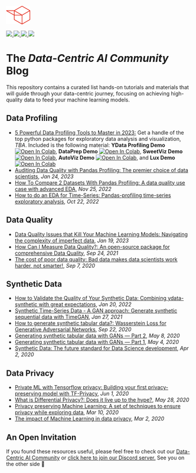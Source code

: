 <a href="https://datacentricai.community"><img height="50" src="https://raw.githubusercontent.com/Data-Centric-AI-Community/.github/main/profile/img/dcai.png"/></a>


<!-- Medium-->
<a href="https://medium.com/data-centric-ai-community">
    <img src="https://img.shields.io/badge/Medium-12100E?style=for-the-badge&logo=medium&logoColor=white"/>
</a>
<!-- YData Profiling-->
<a href="https://github.com/ydataai/pandas-profiling">
    <img src="https://img.shields.io/badge/ydata%20profiling-%23121011.svg?style=for-the-badge&logo=github&logoColor=white" />
</a>
<!-- YData Synthetic-->
<a href="https://github.com/ydataai/ydata-synthetic">
    <img src="https://img.shields.io/badge/ydata%20synthetic-%23121011.svg?style=for-the-badge&logo=github&logoColor=white" />
</a>
<!-- Discord-->
<a href="https://discord.gg/mw7xjJ7b7s">
    <img src="https://img.shields.io/badge/Discord-7289DA?style=for-the-badge&logo=discord&logoColor=white" />
</a>

# The *Data-Centric AI Community* Blog
This repository contains a curated list hands-on tutorials and materials that will guide through your data-centric journey, focusing on achieving high-quality data to feed your machine learning models.



## Data Profiling
- [5 Powerful Data Profiling Tools to Master in 2023:]() Get a handle of the top python packages for exploratory data analysis and visualization, *TBA*. Included is the following material: **YData Profiling Demo** [![Open In Colab](https://camo.githubusercontent.com/52feade06f2fecbf006889a904d221e6a730c194/68747470733a2f2f636f6c61622e72657365617263682e676f6f676c652e636f6d2f6173736574732f636f6c61622d62616467652e737667)](https://colab.research.google.com/github/Data-Centric-AI-Community/awesome-data-centric-ai/blob/master/medium/data-profiling-tools/notebooks/ydata_profiling_demo.ipynb), **DataPrep Demo** [![Open In Colab](https://camo.githubusercontent.com/52feade06f2fecbf006889a904d221e6a730c194/68747470733a2f2f636f6c61622e72657365617263682e676f6f676c652e636f6d2f6173736574732f636f6c61622d62616467652e737667)](https://colab.research.google.com/github/Data-Centric-AI-Community/awesome-data-centric-ai/blob/master/medium/data-profiling-tools/notebooks/dataprep_demo.ipynb), **SweetViz Demo** [![Open In Colab](https://camo.githubusercontent.com/52feade06f2fecbf006889a904d221e6a730c194/68747470733a2f2f636f6c61622e72657365617263682e676f6f676c652e636f6d2f6173736574732f636f6c61622d62616467652e737667)](https://colab.research.google.com/github/Data-Centric-AI-Community/awesome-data-centric-ai/blob/master/medium/data-profiling-tools/notebooks/sweetviz_demo.ipynb), **AutoViz Demo** [![Open In Colab](https://camo.githubusercontent.com/52feade06f2fecbf006889a904d221e6a730c194/68747470733a2f2f636f6c61622e72657365617263682e676f6f676c652e636f6d2f6173736574732f636f6c61622d62616467652e737667)](https://colab.research.google.com/github/Data-Centric-AI-Community/awesome-data-centric-ai/blob/master/medium/data-profiling-tools/notebooks/autoviz_demo.ipynb), and **Lux Demo** [![Open In Colab](https://camo.githubusercontent.com/52feade06f2fecbf006889a904d221e6a730c194/68747470733a2f2f636f6c61622e72657365617263682e676f6f676c652e636f6d2f6173736574732f636f6c61622d62616467652e737667)](https://colab.research.google.com/github/Data-Centric-AI-Community/awesome-data-centric-ai/blob/master/medium/data-profiling-tools/notebooks/lux_demo.ipynb)
- [Auditing Data Quality with Pandas Profiling: The premier choice of data scientists](https://medium.com/ydata-ai/auditing-data-quality-with-pandas-profiling-b1bf1919f856), *Jan 24, 2023*
- [How To Compare 2 Datasets With Pandas Profiling: A data quality use case with advanced EDA](https://pub.towardsai.net/how-to-compare-2-dataset-with-pandas-profiling-2ae3a9d7695e), *Nov 25, 2022*
- [How to do an EDA for Time-Series: Pandas-profiling time-series exploratory analysis](https://towardsdatascience.com/how-to-do-an-eda-for-time-series-cbb92b3b1913), *Oct 22, 2022*


## Data Quality
- [Data Quality Issues that Kill Your Machine Learning Models: Navigating the complexity of imperfect data](https://towardsdatascience.com/data-quality-issues-that-kill-your-machine-learning-models-961591340b40), *Jan 19, 2023*
- [How Can I Measure Data Quality?: An open-source package for comprehensive Data Quality](https://towardsdatascience.com/how-can-i-measure-data-quality-9d31acfeb969), *Sep 24, 2021*
- [The cost of poor data quality: Bad data makes data scientists work harder, not smarter!](https://towardsdatascience.com/the-cost-of-poor-data-quality-cd308722951f), *Sep 7, 2020*


## Synthetic Data
- [How to Validate the Quality of Your Synthetic Data: Combining ydata-synthetic with great expectations](https://towardsdatascience.com/how-to-validate-the-quality-of-your-synthetic-data-34503eba6da), *Jan 20, 2022*
- [Synthetic Time-Series Data - A GAN approach: Generate synthetic sequential data with TimeGAN](https://towardsdatascience.com/synthetic-time-series-data-a-gan-approach-869a984f2239), *Jan 27, 2021*
- [How to generate synthetic tabular data?: Wasserstein Loss for Generative Adversarial Networks](https://towardsdatascience.com/how-to-generate-synthetic-tabular-data-bcde7c28038a), *Sep 22, 2020*
- [Generating synthetic tabular data with GANs — Part 2](https://medium.com/ydata-ai/generating-synthetic-tabular-data-with-gans-part-2-a0aba150539), *May 8, 2020*
- [Generating synthetic tabular data with GANs — Part 1](https://medium.com/ydata-ai/generating-synthetic-tabular-data-with-gans-part-1-866705a77302), *May 4, 2020*
- [Synthetic Data: The future standard for Data Science development](https://medium.com/ydata-ai/synthetic-data-1cd0ba907609), *Apr 2, 2020*


## Data Privacy
- [Private ML with Tensorflow privacy: Building your first privacy-preserving model with TF-Privacy](https://medium.com/ydata-ai/private-ml-with-tensorflow-privacy-9122f3340a9b), *Jun 1, 2020*
- [What is Differential Privacy?: Does it live up to the hype?](https://medium.com/ydata-ai/differential-privacy-a-brief-introduction-fee4756d19e), *May 28, 2020*
- [Privacy preserving Machine Learning: A set of techniques to ensure privacy while exploring data](https://medium.com/ydata-ai/privacy-preserving-machine-learning-3192b344228c), *Mar 10, 2020*
- [The impact of Machine Learning in data privacy](https://medium.com/ydata-ai/the-impact-of-machine-learning-in-data-privacy-18a0c4193b47), *Mar 2, 2020*



## An Open Invitation
If you found these resources useful, please feel free to check out our [Data-Centric AI Community](https://datacentricai.community) or [click here to join our Discord server.](https://discord.gg/mw7xjJ7b7s) See you on the other side 🖖
